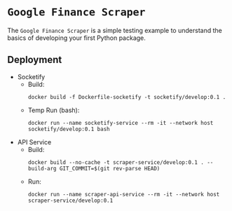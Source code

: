# `Google Finance Scraper`

The `Google Finance Scraper` is a simple testing example to understand the basics of developing your first Python package. 

## Deployment

* Socketify
  * Build:
    ```shell
    docker build -f Dockerfile-socketify -t socketify/develop:0.1 .
    ```
  * Temp Run (bash):
    ```shell
    docker run --name socketify-service --rm -it --network host socketify/develop:0.1 bash
    ```
* API Service
  * Build:
    ```shell
    docker build --no-cache -t scraper-service/develop:0.1 . --build-arg GIT_COMMIT=$(git rev-parse HEAD)
    ```
  * Run:
    ```shell
    docker run --name scraper-api-service --rm -it --network host scraper-service/develop:0.1
    ```
